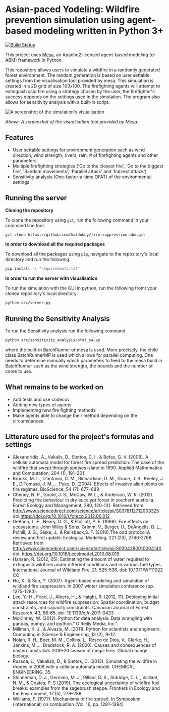 Asian-paced Yodeling: Wildfire prevention simulation using agent-based modeling written in Python 3+
=========================================
[![Build Status](https://travis-ci.org/hildobby/Asian-paced_Yodeling.svg?branch=master)](https://travis-ci.org/hildobby/Asian-paced_Yodeling)

This project uses [Mesa](https://github.com/projectmesa/mesa), an Apache2 licensed agent-based modeling (or ABM) 
framework in Python.

This repository allows users to simulate a wildfire in a randomly generated forest environment. The random generation 
is based on user settable settings from the visualisation tool provided by mesa. This simulation is created in a 2D grid of size 100x100. The firefighting agents will attempt to extinguish said fire using a strategy chosen by the user, the firefighter's success depends on the settings used in the simulation. The program also allows for sensitivity analysis with a built-in script.

![A screenshot of the simulation's visualisation](https://github.com/hildobby/fire-suppression-abm/blob/master/src/visualisation.png)

*Above: A screenshot of the visualisation tool provided by Mesa.*

Features
------------

* User settable settings for environment generation such as wind direction, wind strength, rivers, rain, # of firefighting agents and other parameters.
* Multiple firefighting strategies ('Go to the closest fire', 'Go to the biggest fire', 'Random movements', 
'Parallel attack' and 'Indirect attack')
* Sensitivity analysis (One-factor-a-time OFAT) of the environmental settings

Running the server
------------

**Cloning the repository**

To clone the repository using `git`, run the following command in your command line tool:
```bash
git clone https://github.com/hildobby/fire-suppression-abm.git
```

**In order to download all the required packages**

To download all the packages using `pip`, navigate to the repository's local directory and run the following:
```bash
pip install -r "requirements.txt"
```
**In order to run the server with visualisation**

To run the simulation with the GUI in python, run the following fromt your cloned repository's local directory:
```bash
python src/server.py
```

Running the Sensitivity Analysis
------------
To run the Sensitivity analysis run the following command
```bash
python src/sensitivity_analysis/ofat_sa.py
```
where the built-in BatchRunner of mesa is used. More precisely, the child class BatchRunnerMP is used
which allows for parallel computing.
One needs to determine manually which parameters to feed to the 
mesa build in BatchRunner such as the wind strength, the bounds and the number of cores to use.




What remains to be worked on
------------

* Add tests and use codecov
* Adding new types of agents
* Implementing new fire fighting methods
* Make agents able to change their method depending on the circumstances


Litterature used for the project's formulas and settings
------------
* Alexandridis, A., Vakalis, D., Siettos, C. I., & Bafas, G. V. (2008). A  cellular  automata  model for forest fire spread prediction: The case of the wildfire that swept through spetses island in 1990. Applied Mathematics and Computation, 204 (1), 191–201
* Brooks, M. L., D’antonio, C.  M., Richardson, D.  M., Grace, J. B., Keeley, J. E., DiTomaso, J. M.,... Pyke, D. (2004). Effects  of  invasive alien plants on fire regimes. BioScience, 54 (7), 677–688
* Cheney, N. P., Gould, J. S., McCaw, W. L., & Anderson, W. R. (2012). Predicting  fire behaviour in dry eucalypt forest in southern australia. Forest Ecology and Management, 280, 120-131. Retrieved from http://www.sciencedirect.com/science/article/pii/S0378112712003325 doi:https://doi.org/10.1016/j.foreco.2012.06.012
* DeBano, L. F., Neary, D. G., & Ffolliott, P. F. (1998). Fire effects on ecosystems. John Wiley & Sons. Grimm, V., Berger, U., DeAngelis, D. L., Polhill, J. G., Giske, J., & Railsback,S. F. (2010).The odd protocol:A review and first update. Ecological Modelling, 221 (23), 2760-2768. Retrieved  from http://www.sciencedirect.com/science/article/pii/S030438001000414X doi: https://doi.org/10.1016/j.ecolmodel.2010.08.019
* Hansen, R. (2012, 05). Estimating the amount of water required to extinguish wildfires under different conditions and in various fuel types. International Journal of Wildland Fire, 21, 525-536. doi: 10.1071/WF11022 CO
* Hu, X., & Sun, Y. (2007). Agent-based modeling and simulation of wildland fire suppression. In 2007 winter simulation conference (pp. 1275-1283).
* Lee,  Y.-H.,  Fried,  J., Albers,  H., & Haight, R. (2012, 11). Deploying initial attack resources for wildfire suppression: Spatial coordination, budget constraints, and capacity constraints. Canadian  Journal of  Forest Research, 43, 56-65. doi:  10.1139/cjfr-2011-0433
* McKinney,  W.   (2012). Python  for  data  analysis: Data wrangling with pandas, numpy, and ipython.” O’Reilly Media, Inc.”.
* Millman, K. J., & Aivazis, M. (2011). Python for scientists and engineers. Computing in Science & Engineering, 13 (2), 9–12.
* Nolan, R. H., Boer, M.  M., Collins,  L., Resco  de Dios, V., Clarke, H., Jenkins, M.,... Bradstock, R. A. (2020). Causes and consequences of eastern australia’s 2019-20  season of mega-fires. Global change biology.
* Russoa, L., Vakalisb, D., & Siettos, C. (2013). Simulating the wildfire in rhodes in 2008 with a cellular automata model. CHEMICAL  ENGINEERING, 35.
* Shinneman, D. J.,  Germino, M. J., Pilliod, D. S., Aldridge, C. L., Vaillant, N. M., & Coates, P. S (2019). The  ecological uncertainty  of wildfire fuel breaks: examples from the sagebrush steppe. Frontiers in Ecology and the Environment, 17 (5), 279–288.
* Williams,  F. (1977). Mechanisms of fire spread. In Symposium (international) on combustion (Vol. 16, pp. 1281–1294)
